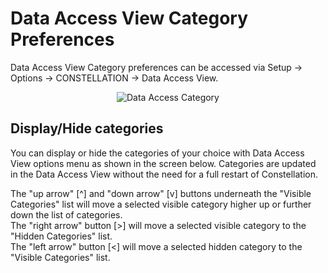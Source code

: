 # Data Access View Category Preferences

Data Access View Category preferences can be accessed via Setup -> Options -> CONSTELLATION
-> Data Access View.

<div style="text-align: center">
<img src="../ext/docs/CoreDataAccessView/resources/DataAccessCategory.png" alt="Data Access Category" />
</div>

## Display/Hide categories

You can display or hide the categories of your choice with Data Access View options menu as shown in the screen below.
Categories are updated in the Data Access View without the need for a full restart of Constellation.

The "up arrow" [^] and "down arrow" [v] buttons underneath the "Visible Categories" list will move a selected visible category higher up or further down the list of categories.
<br />
The "right arrow" button [&gt;] will move a selected visible category to the "Hidden Categories" list.
<br />
The "left arrow" button [&lt;] will move a selected hidden category to the "Visible Categories" list.
<br />

